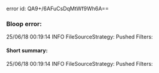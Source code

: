 error id: QA9+/6AFuCsDqMtWf9Wh6A==
### Bloop error:

25/06/18 00:19:14 INFO FileSourceStrategy: Pushed Filters:
#### Short summary: 

25/06/18 00:19:14 INFO FileSourceStrategy: Pushed Filters: